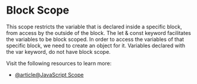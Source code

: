 # Block Scope

This scope restricts the variable that is declared inside a specific block, from access by the outside of the block. The let & const keyword facilitates the variables to be block scoped. In order to access the variables of that specific block, we need to create an object for it. Variables declared with the var keyword, do not have block scope.

Visit the following resources to learn more:

- [@article@JavaScript Scope](https://www.w3schools.com/js/js_scope.asp)